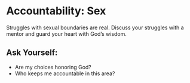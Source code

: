 # Accountability: Sex

Struggles with sexual boundaries are real. Discuss your struggles with a mentor and guard your heart with God’s wisdom.

## Ask Yourself:
- Are my choices honoring God?
- Who keeps me accountable in this area?
